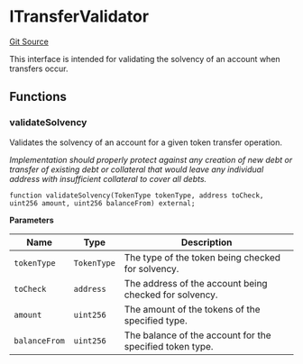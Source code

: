 # ITransferValidator
[Git Source](https://github.com/Ammalgam-Protocol/core-v1/blob/8a7f458eaa44bd6bb81314db98899ee7d35f8c57/contracts/interfaces/callbacks/ITransferValidator.sol)

This interface is intended for validating the solvency of an account when transfers occur.


## Functions
### validateSolvency

Validates the solvency of an account for a given token transfer operation.

*Implementation should properly protect against any creation of new debt or transfer
of existing debt or collateral that would leave any individual address with insufficient collateral to cover all debts.*


```solidity
function validateSolvency(TokenType tokenType, address toCheck, uint256 amount, uint256 balanceFrom) external;
```
**Parameters**

|Name|Type|Description|
|----|----|-----------|
|`tokenType`|`TokenType`|The type of the token being checked for solvency.|
|`toCheck`|`address`|The address of the account being checked for solvency.|
|`amount`|`uint256`|The amount of the tokens of the specified type.|
|`balanceFrom`|`uint256`|The balance of the account for the specified token type.|


